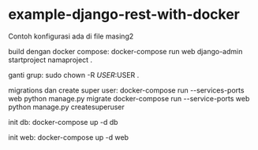 # example-django-rest-with-docker

Contoh konfigurasi ada di file masing2

build dengan docker compose:
docker-compose run web django-admin startproject namaproject .

ganti grup:
sudo chown -R $USER:$USER .

migrations dan create super user:
docker-compose run --services-ports web python manage.py migrate
docker-compose run --service-ports web python manage.py createsuperuser

init db:
docker-compose up -d db

init web:
docker-compose up -d web
